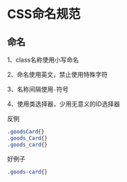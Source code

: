 # CSS命名规范

## 命名

1、class名称使用小写命名

2、命名使用英文，禁止使用特殊字符

3、名称间隔使用`-`符号

4、使用类选择器，少用无意义的ID选择器





反例

```scss
.goodsCard{}
.goods_Card{}
.goods_card{}
```



好例子

```scss
.goods-card{}
```

